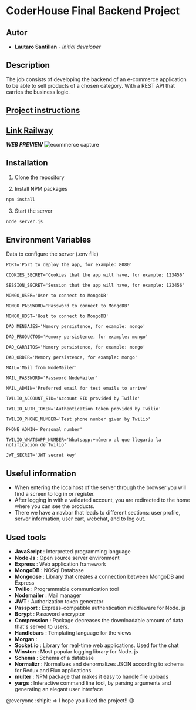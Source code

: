 # CoderHouse Final Backend Project

## Autor

* **Lautaro Santillan** - *Initial developer*  

## Description
The job consists of developing the backend of an e-commerce application to be able to sell products of a chosen category. With a REST API that carries the business logic.

## [Project instructions](https://docs.google.com/document/d/1bVNLHkuWU2ao1DWFQLK2qRH9Fw9PIqzl4xkQp0UNtmg/edit)

## [Link Railway]() 

***WEB PREVIEW***
![ecommerce capture](https://firebasestorage.googleapis.com/v0/b/fotoscap-6a770.appspot.com/o/PreviewWeb.png?alt=media&token=1a87a160-b512-456c-83a2-518963a984ee)


## Installation

1.  Clone the repository

2.  Install NPM packages

```bash
npm install
```
3. Start the server
```bash
node server.js
```

## Environment Variables

Data to configure the server (.env file)

    PORT='Port to deploy the app, for example: 8080'

    COOKIES_SECRET='Cookies that the app will have, for example: 123456'

    SESSION_SECRET='Session that the app will have, for example: 123456'

    MONGO_USER='User to connect to MongoDB'

    MONGO_PASSWORD='Password to connect to MongoDB'

    MONGO_HOST='Host to connect to MongoDB'

    DAO_MENSAJES='Memory persistence, for example: mongo'

    DAO_PRODUCTOS='Memory persistence, for example: mongo'

    DAO_CARRITOS='Memory persistence, for example: mongo'

    DAO_ORDER='Memory persistence, for example: mongo'

    MAIL='Mail from NodeMailer'

    MAIL_PASSWORD='Password NodeMailer'

    MAIL_ADMIN='Preferred email for test emails to arrive'

    TWILIO_ACCOUNT_SID='Account SID provided by Twilio'

    TWILIO_AUTH_TOKEN='Authentication token provided by Twilio'

    TWILIO_PHONE_NUMBER='Test phone number given by Twilio'

    PHONE_ADMIN='Personal number'

    TWILIO_WHATSAPP_NUMBER='Whatsapp:+número al que llegaría la notificación de Twilio'

    JWT_SECRET='JWT secret key'

## Useful information

* When entering the localhost of the server through the browser you will find a screen to log in or register.
* After logging in with a validated account, you are redirected to the home where you can see the products.
* There we have a navbar that leads to different sections: user profile, server information, user cart, webchat, and to log out.

## Used tools

- **JavaScript** : Interpreted programming language
- **Node Js** : Open source server environment
- **Express** : Web application framework
- **MongoDB** : NOSql Database
- **Mongoose** : Library that creates a connection between MongoDB and Express
- **Twilio** : Programmable communication tool
- **Nodemailer** : Mail manager
- **JWT** : Authorization token generator
- **Passport** :  Express-compatible authentication middleware for Node. js
- **Bcrypt** : Password encryptor
- **Compression** : Package decreases the downloadable amount of data that's served to users.
- **Handlebars** : Templating language for the views
- **Morgan** :
- **Socket.io** : Library for real-time web applications. Used for the chat
- **Winston** : Most popular logging library for Node. js
- **Schema** : Schema of a database
- **Normalizr** : Normalizes and denormalizes JSON according to schema for Redux and Flux applications.
- **multer** : NPM package that makes it easy to handle file uploads
- **yargs** : Interactive command line tool, by parsing arguments and generating an elegant user interface

@everyone :shipit: => I hope you liked the project!! :wink: